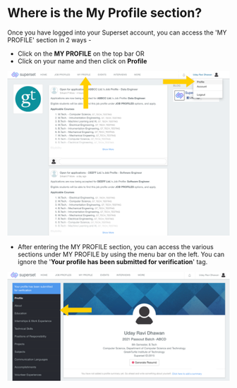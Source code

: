 # Where is the My Profile section?

Once you have logged into your Superset account, you can access the 'MY PROFILE' section in 2 ways -

* Click on the **MY PROFILE** on the top bar OR
* Click on your name and then click on **Profile**

![](../../.gitbook/assets/image%20%28198%29.png)

* After entering the MY PROFILE section, you can access the various sections under MY PROFILE by using the menu bar on the left. You can ignore the '**Your profile has been submitted for verification**' tag.

![](../../.gitbook/assets/image%20%28207%29.png)

